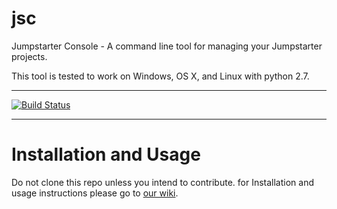 # jsc

Jumpstarter Console - A command line tool for managing your Jumpstarter projects.

This tool is tested to work on Windows, OS X, and Linux with python 2.7.

----
[![Build Status](https://travis-ci.org/jumpstarter-io/jsc.svg?branch=master)](https://travis-ci.org/jumpstarter-io/jsc)

----

# Installation and Usage
Do not clone this repo unless you intend to contribute. for Installation and usage instructions please go to [our wiki](https://github.com/jumpstarter-io/help/wiki/Jumpstarter-Console).
